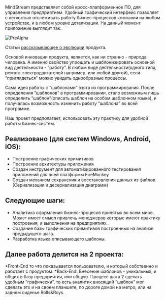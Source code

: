 MindStream представляет собой кросс-платформенное ПО, для управления предприятием. Удобный графический интерфейс позволяет с легкостью отслеживать работу бизнес-процессов компании на любом устройстве, и  в любом уровне детализации. 
На данный момент приложение выглядит так:

![PreAlpha](http://1.bp.blogspot.com/-iMQVy9EPNoY/VJLwyLF8WtI/AAAAAAAAKRw/d3P37-0WBuE/s1600/MindStream.gif)

Статьи [рассказывающее о эволюции](http://programmingmindstream.blogspot.com/2014/11/mindstream.html "Содержание статей о MindStream") продукта.

Основой инновации продукта, является, как ни странно - природа человека. А именно свойство упрощать и шаблонизировать основной вид деятельности - “работу”. В любом виде деятельности(одного типа, ремонт электродвигателей например, или любой другой), если “приглядеться” можно увидеть однообразные процессы. 

Сама идея работы с “шаблонами” взята из программирования. После определения “шаблонов” в программировании, стало возможным лишь определить “шаблон”(описать шаблон на особом шаблонном языке), и получалась возможность изменить работу “шаблона” во всей программе. 

Наш проект предполагает, использовать эту практику для удобной работы бизнес-систем.

## Реализовано (для систем Windows, Android, iOS): 
* Построение графических примитивов
* Построение архитектуры приложения
* Создан инструмент для автоматизированного тестирования приложений для всей платформы FireMonkey
* Создан механизм сохранения и восстановления данных из файлов. (Сериализация и десериализация диаграмм)

## Следующие шаги: 
* Аналитика оформления бизнес-процесов принятых во всем мире. Может имеет смысл привлечь менеджеров которые имеют практику построения, и выполнения на предприятиях.
* Создание базы графических примитивов построенных на анализе предыдущего шага.
* Разработка языка описывающего шаблоны.

## Далее работа делится на 2 проекта: 
*Front-End то что показывается пользователю, и который собственно и работает с продуктом. 
*Back-End. Внесение шаблонов - уникальных, и общих в базу предприятия, или общую. 
Процесс шага 2 сделать удобным “графически”, то есть аналитик вносящий “шаблон” мог сделать это и на своем планшете, по дороге домой на метро, или на заднем сиденье Rolls&Roys.